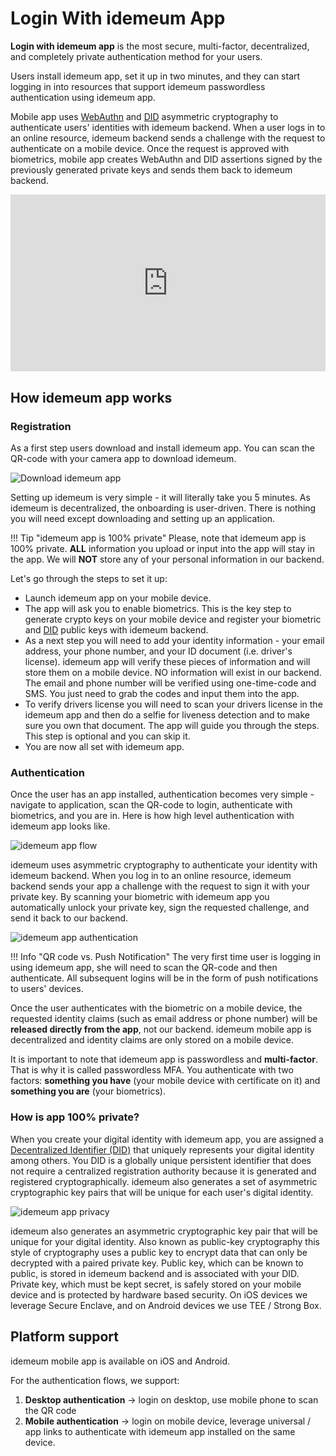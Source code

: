 # Login With idemeum App

**Login with idemeum app** is the most secure, multi-factor, decentralized, and completely private authentication method for your users. 

Users install idemeum app, set it up in two minutes, and they can start logging in into resources that support idemeum passwordless authentication using idemeum app. 

Mobile app uses [WebAuthn](https://www.w3.org/TR/webauthn-2/) and [DID](https://www.w3.org/TR/did-core/) asymmetric cryptography to authenticate users' identities with idemeum backend. When a user logs in to an online resource, idemeum backend sends a challenge with the request to authenticate on a mobile device. Once the request is approved with biometrics, mobile app creates WebAuthn and DID assertions signed by the previously generated private keys and sends them back to idemeum backend. 

<style>.embed-container { position: relative; padding-bottom: 56.25%; height: 0; overflow: hidden; max-width: 100%; } .embed-container iframe, .embed-container object, .embed-container embed { position: absolute; top: 0; left: 0; width: 100%; height: 100%; }</style><div class='embed-container'><iframe src='https://www.youtube.com/embed/anaAkNl8a_I' frameborder='0' allowfullscreen></iframe></div>


## How idemeum app works

### Registration

As a first step users download and install idemeum app. You can scan the QR-code with your camera app to download idemeum. 

![Download idemeum app](/assets/mobileapp/qrcode.png)

Setting up idemeum is very simple - it will literally take you 5 minutes. As idemeum is decentralized, the onboarding is user-driven. There is nothing you will need except downloading and setting up an application.

!!! Tip "idemeum app is 100% private"
	Please, note that idemeum app is 100% private. **ALL** information you upload or input into the app will stay in the app. We will **NOT** store any of your personal information in our backend.
	
Let's go through the steps to set it up:

* Launch idemeum app on your mobile device.
* The app will ask you to enable biometrics. This is the key step to generate crypto keys on your mobile device and register your biometric and [DID](https://www.w3.org/TR/did-core/) public keys with idemeum backend.
* As a next step you will need to add your identity information - your email address, your phone number, and your ID document (i.e. driver's license). idemeum app will verify these pieces of information and will store them on a mobile device. NO information will exist in our backend. The email and phone number will be verified using one-time-code and SMS. You just need to grab the codes and input them into the app.
* To verify drivers license you will need to scan your drivers license in the idemeum app and then do a selfie for liveness detection and to make sure you own that document. The app will guide you through the steps. This step is optional and you can skip it. 
* You are now all set with idemeum app.

### Authentication

Once the user has an app installed, authentication becomes very simple - navigate to application, scan the QR-code to login, authenticate with biometrics, and you are in. Here is how high level authentication with idemeum app looks like. 

![idemeum app flow](/assets/mobileapp/qrauth.png)

idemeum uses asymmetric cryptography to authenticate your identity with idemeum backend. When you log in to an online resource, idemeum backend sends your app a challenge with the request to sign it with your private key. By scanning your biometric with idemeum app you automatically unlock your private key, sign the requested challenge, and send it back to our backend.

![idemeum app authentication](/assets/mobileapp/authn.png)

!!! Info "QR code vs. Push Notification"
	The very first time user is logging in using idemeum app, she will need to scan the QR-code and then authenticate. All subsequent logins will be in the form of push notifications to users' devices.
	
Once the user authenticates with the biometric on a mobile device, the requested identity claims (such as email address or phone number) will be **released directly from the app**, not our backend. idemeum mobile app is decentralized and identity claims are only stored on a mobile device. 

It is important to note that idemeum app is passwordless and **multi-factor**. That is why it is called passwordless MFA. You authenticate with two factors: **something you have** (your mobile device with certificate on it) and **something you are** (your biometrics).

### How is app 100% private?

When you create your digital identity with idemeum app, you are assigned a [Decentralized Identifier (DID)](https://www.w3.org/TR/did-core/) that uniquely represents your digital identity among others. You DID is a globally unique persistent identifier that does not require a centralized registration authority because it is generated and registered cryptographically. idemeum also generates a set of asymmetric cryptographic key pairs that will be unique for each user's digital identity.

![idemeum app privacy](/assets/mobileapp/app-privacy.png)

idemeum also generates an asymmetric cryptographic key pair that will be unique for your digital identity. Also known as public-key cryptography this style of cryptography uses a public key to encrypt data that can only be decrypted with a paired private key. Public key, which can be known to public, is stored in idemeum backend and is associated with your DID. Private key, which must be kept secret, is safely stored on your mobile device and is protected by hardware based security. On iOS devices we leverage Secure Enclave, and on Android devices we use TEE / Strong Box. 

## Platform support

idemeum mobile app is available on iOS and Android. 

For the authentication flows, we support: 

1. **Desktop authentication** -> login on desktop, use mobile phone to scan the QR code
2. **Mobile authentication** -> login on mobile device, leverage universal / app links to authenticate with idemeum app installed on the same device. 

